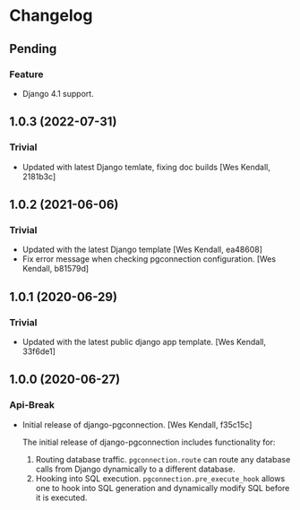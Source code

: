 # Changelog

## Pending
### Feature
  - Django 4.1 support.

## 1.0.3 (2022-07-31)
### Trivial
  - Updated with latest Django temlate, fixing doc builds [Wes Kendall, 2181b3c]

## 1.0.2 (2021-06-06)
### Trivial
  - Updated with the latest Django template [Wes Kendall, ea48608]
  - Fix error message when checking pgconnection configuration. [Wes Kendall, b81579d]

## 1.0.1 (2020-06-29)
### Trivial
  - Updated with the latest public django app template. [Wes Kendall, 33f6de1]

## 1.0.0 (2020-06-27)
### Api-Break
  - Initial release of django-pgconnection. [Wes Kendall, f35c15c]

    The initial release of django-pgconnection includes functionality for:
    1. Routing database traffic. ``pgconnection.route`` can route any database
       calls from Django dynamically to a different database.
    2. Hooking into SQL execution. ``pgconnection.pre_execute_hook`` allows one
       to hook into SQL generation and dynamically modify SQL before it is
       executed.

